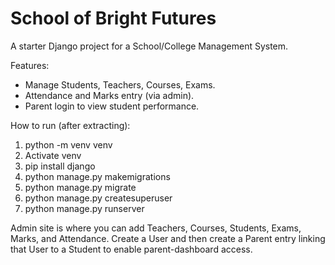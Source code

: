 # School of Bright Futures
A starter Django project for a School/College Management System.

Features:
- Manage Students, Teachers, Courses, Exams.
- Attendance and Marks entry (via admin).
- Parent login to view student performance.

How to run (after extracting):
1. python -m venv venv
2. Activate venv
3. pip install django
4. python manage.py makemigrations
5. python manage.py migrate
6. python manage.py createsuperuser
7. python manage.py runserver

Admin site is where you can add Teachers, Courses, Students, Exams, Marks, and Attendance.
Create a User and then create a Parent entry linking that User to a Student to enable parent-dashboard access.
